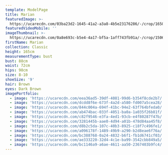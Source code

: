 ```yaml
---
template: ModelPage
title: Marian
featuredImage: >-
  https://ucarecdn.com/03ba23d2-1645-41a2-a3a8-4b5e23176286/-/crop/1650x956/0,0/-/preview/
featuredVideoMobile: ''
imageThumbnail: >-
  https://ucarecdn.com/0a8e693c-b5e4-4a17-bf5a-1aff743fb91a/-/crop/1506x2129/37,45/-/preview/
firstName: Marian
collection: Classic
height: 165cm
measurementType: bust
bust: 88cm
waist: 72cm
hips: 98cm
size: 8-10
shoeSize: '9'
hair: Brown
eyes: Dark Brown
imagePortfolio:
  - image: 'https://ucarecdn.com/eea36ad5-39df-4081-99d6-b354f8cde2b7/'
  - image: 'https://ucarecdn.com/dcdd8f6e-673f-4a2d-a580-fd007a5cea28/'
  - image: 'https://ucarecdn.com/844c004a-694f-41bc-94e2-63f764bfeda0/'
  - image: 'https://ucarecdn.com/ab474bac-033f-4051-ba0a-1a035f26b81f/'
  - image: 'https://ucarecdn.com/c82f9546-e3fa-4ed1-93cb-e4f80287f47b/'
  - image: 'https://ucarecdn.com/3281445b-aae0-4d94-a01b-478d84aa45f8/'
  - image: 'https://ucarecdn.com/d8b2c5da-107c-40b3-8925-c18f7c496fe1/'
  - image: 'https://ucarecdn.com/a096178f-1489-49b9-a290-b2d8eae6f76a/'
  - image: 'https://ucarecdn.com/bc388768-0a24-4832-b6f1-fb1d6741cf03/'
  - image: 'https://ucarecdn.com/ae333220-32d4-4c1e-ba99-3542cbb849a5/'
  - image: 'https://ucarecdn.com/bc1146a9-a6ae-4611-aa50-2367403b9fc4/'
---
```


